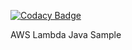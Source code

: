 [![Codacy Badge](https://api.codacy.com/project/badge/Grade/a013d223ee824f83882ae215b441cf40)](https://www.codacy.com/app/juan.echavarria/aws-lambda-java?utm_source=gitlab.com&amp;utm_medium=referral&amp;utm_content=juanesech/aws-lambda-java&amp;utm_campaign=Badge_Grade)

AWS Lambda Java Sample